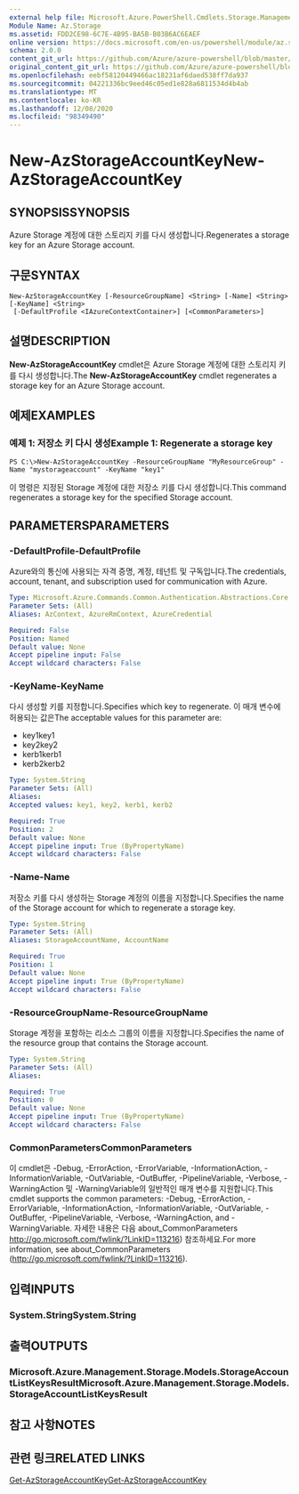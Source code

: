 ```yaml
---
external help file: Microsoft.Azure.PowerShell.Cmdlets.Storage.Management.dll-Help.xml
Module Name: Az.Storage
ms.assetid: FDD2CE98-6C7E-4B95-BA5B-B03B6AC6EAEF
online version: https://docs.microsoft.com/en-us/powershell/module/az.storage/new-azstorageaccountkey
schema: 2.0.0
content_git_url: https://github.com/Azure/azure-powershell/blob/master/src/Storage/Storage.Management/help/New-AzStorageAccountKey.md
original_content_git_url: https://github.com/Azure/azure-powershell/blob/master/src/Storage/Storage.Management/help/New-AzStorageAccountKey.md
ms.openlocfilehash: eebf58120449466ac18231af6daed538ff7da937
ms.sourcegitcommit: 04221336bc9eed46c05ed1e828a6811534d4b4ab
ms.translationtype: MT
ms.contentlocale: ko-KR
ms.lasthandoff: 12/08/2020
ms.locfileid: "98349490"
---
```

# <span data-ttu-id="4a1c5-101">New-AzStorageAccountKey</span><span class="sxs-lookup"><span data-stu-id="4a1c5-101">New-AzStorageAccountKey</span></span>

## <span data-ttu-id="4a1c5-102">SYNOPSIS</span><span class="sxs-lookup"><span data-stu-id="4a1c5-102">SYNOPSIS</span></span>
<span data-ttu-id="4a1c5-103">Azure Storage 계정에 대한 스토리지 키를 다시 생성합니다.</span><span class="sxs-lookup"><span data-stu-id="4a1c5-103">Regenerates a storage key for an Azure Storage account.</span></span>

## <span data-ttu-id="4a1c5-104">구문</span><span class="sxs-lookup"><span data-stu-id="4a1c5-104">SYNTAX</span></span>

```
New-AzStorageAccountKey [-ResourceGroupName] <String> [-Name] <String> [-KeyName] <String>
 [-DefaultProfile <IAzureContextContainer>] [<CommonParameters>]
```

## <span data-ttu-id="4a1c5-105">설명</span><span class="sxs-lookup"><span data-stu-id="4a1c5-105">DESCRIPTION</span></span>
<span data-ttu-id="4a1c5-106">**New-AzStorageAccountKey** cmdlet은 Azure Storage 계정에 대한 스토리지 키를 다시 생성합니다.</span><span class="sxs-lookup"><span data-stu-id="4a1c5-106">The **New-AzStorageAccountKey** cmdlet regenerates a storage key for an Azure Storage account.</span></span>

## <span data-ttu-id="4a1c5-107">예제</span><span class="sxs-lookup"><span data-stu-id="4a1c5-107">EXAMPLES</span></span>

### <span data-ttu-id="4a1c5-108">예제 1: 저장소 키 다시 생성</span><span class="sxs-lookup"><span data-stu-id="4a1c5-108">Example 1: Regenerate a storage key</span></span>
```
PS C:\>New-AzStorageAccountKey -ResourceGroupName "MyResourceGroup" -Name "mystorageaccount" -KeyName "key1"
```

<span data-ttu-id="4a1c5-109">이 명령은 지정된 Storage 계정에 대한 저장소 키를 다시 생성합니다.</span><span class="sxs-lookup"><span data-stu-id="4a1c5-109">This command regenerates a storage key for the specified Storage account.</span></span>

## <span data-ttu-id="4a1c5-110">PARAMETERS</span><span class="sxs-lookup"><span data-stu-id="4a1c5-110">PARAMETERS</span></span>

### <span data-ttu-id="4a1c5-111">-DefaultProfile</span><span class="sxs-lookup"><span data-stu-id="4a1c5-111">-DefaultProfile</span></span>
<span data-ttu-id="4a1c5-112">Azure와의 통신에 사용되는 자격 증명, 계정, 테넌트 및 구독입니다.</span><span class="sxs-lookup"><span data-stu-id="4a1c5-112">The credentials, account, tenant, and subscription used for communication with Azure.</span></span>

```yaml
Type: Microsoft.Azure.Commands.Common.Authentication.Abstractions.Core.IAzureContextContainer
Parameter Sets: (All)
Aliases: AzContext, AzureRmContext, AzureCredential

Required: False
Position: Named
Default value: None
Accept pipeline input: False
Accept wildcard characters: False
```

### <span data-ttu-id="4a1c5-113">-KeyName</span><span class="sxs-lookup"><span data-stu-id="4a1c5-113">-KeyName</span></span>
<span data-ttu-id="4a1c5-114">다시 생성할 키를 지정합니다.</span><span class="sxs-lookup"><span data-stu-id="4a1c5-114">Specifies which key to regenerate.</span></span>
<span data-ttu-id="4a1c5-115">이 매개 변수에 허용되는 값은</span><span class="sxs-lookup"><span data-stu-id="4a1c5-115">The acceptable values for this parameter are:</span></span>
- <span data-ttu-id="4a1c5-116">key1</span><span class="sxs-lookup"><span data-stu-id="4a1c5-116">key1</span></span>
- <span data-ttu-id="4a1c5-117">key2</span><span class="sxs-lookup"><span data-stu-id="4a1c5-117">key2</span></span>
- <span data-ttu-id="4a1c5-118">kerb1</span><span class="sxs-lookup"><span data-stu-id="4a1c5-118">kerb1</span></span>
- <span data-ttu-id="4a1c5-119">kerb2</span><span class="sxs-lookup"><span data-stu-id="4a1c5-119">kerb2</span></span>

```yaml
Type: System.String
Parameter Sets: (All)
Aliases:
Accepted values: key1, key2, kerb1, kerb2

Required: True
Position: 2
Default value: None
Accept pipeline input: True (ByPropertyName)
Accept wildcard characters: False
```

### <span data-ttu-id="4a1c5-120">-Name</span><span class="sxs-lookup"><span data-stu-id="4a1c5-120">-Name</span></span>
<span data-ttu-id="4a1c5-121">저장소 키를 다시 생성하는 Storage 계정의 이름을 지정합니다.</span><span class="sxs-lookup"><span data-stu-id="4a1c5-121">Specifies the name of the Storage account for which to regenerate a storage key.</span></span>

```yaml
Type: System.String
Parameter Sets: (All)
Aliases: StorageAccountName, AccountName

Required: True
Position: 1
Default value: None
Accept pipeline input: True (ByPropertyName)
Accept wildcard characters: False
```

### <span data-ttu-id="4a1c5-122">-ResourceGroupName</span><span class="sxs-lookup"><span data-stu-id="4a1c5-122">-ResourceGroupName</span></span>
<span data-ttu-id="4a1c5-123">Storage 계정을 포함하는 리소스 그룹의 이름을 지정합니다.</span><span class="sxs-lookup"><span data-stu-id="4a1c5-123">Specifies the name of the resource group that contains the Storage account.</span></span>

```yaml
Type: System.String
Parameter Sets: (All)
Aliases:

Required: True
Position: 0
Default value: None
Accept pipeline input: True (ByPropertyName)
Accept wildcard characters: False
```

### <span data-ttu-id="4a1c5-124">CommonParameters</span><span class="sxs-lookup"><span data-stu-id="4a1c5-124">CommonParameters</span></span>
<span data-ttu-id="4a1c5-125">이 cmdlet은 -Debug, -ErrorAction, -ErrorVariable, -InformationAction, -InformationVariable, -OutVariable, -OutBuffer, -PipelineVariable, -Verbose, -WarningAction 및 -WarningVariable의 일반적인 매개 변수를 지원합니다.</span><span class="sxs-lookup"><span data-stu-id="4a1c5-125">This cmdlet supports the common parameters: -Debug, -ErrorAction, -ErrorVariable, -InformationAction, -InformationVariable, -OutVariable, -OutBuffer, -PipelineVariable, -Verbose, -WarningAction, and -WarningVariable.</span></span> <span data-ttu-id="4a1c5-126">자세한 내용은 다음 about_CommonParameters http://go.microsoft.com/fwlink/?LinkID=113216) 참조하세요.</span><span class="sxs-lookup"><span data-stu-id="4a1c5-126">For more information, see about_CommonParameters (http://go.microsoft.com/fwlink/?LinkID=113216).</span></span>

## <span data-ttu-id="4a1c5-127">입력</span><span class="sxs-lookup"><span data-stu-id="4a1c5-127">INPUTS</span></span>

### <span data-ttu-id="4a1c5-128">System.String</span><span class="sxs-lookup"><span data-stu-id="4a1c5-128">System.String</span></span>

## <span data-ttu-id="4a1c5-129">출력</span><span class="sxs-lookup"><span data-stu-id="4a1c5-129">OUTPUTS</span></span>

### <span data-ttu-id="4a1c5-130">Microsoft.Azure.Management.Storage.Models.StorageAccountListKeysResult</span><span class="sxs-lookup"><span data-stu-id="4a1c5-130">Microsoft.Azure.Management.Storage.Models.StorageAccountListKeysResult</span></span>

## <span data-ttu-id="4a1c5-131">참고 사항</span><span class="sxs-lookup"><span data-stu-id="4a1c5-131">NOTES</span></span>

## <span data-ttu-id="4a1c5-132">관련 링크</span><span class="sxs-lookup"><span data-stu-id="4a1c5-132">RELATED LINKS</span></span>

[<span data-ttu-id="4a1c5-133">Get-AzStorageAccountKey</span><span class="sxs-lookup"><span data-stu-id="4a1c5-133">Get-AzStorageAccountKey</span></span>](./Get-AzStorageAccountKey.md)
